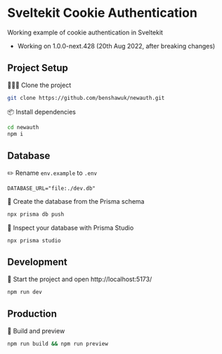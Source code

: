 # Sveltekit Cookie Authentication
Working example of cookie authentication in Sveltekit
- Working on 1.0.0-next.428  (20th Aug 2022, after breaking changes)

## Project Setup

🧑‍🤝‍🧑 Clone the project

```sh
git clone https://github.com/benshawuk/newauth.git
```

📦️ Install dependencies

```sh
cd newauth
npm i
```

## Database

✏️ Rename `env.example` to `.env`

```
DATABASE_URL="file:./dev.db"
```

🔨 Create the database from the Prisma schema

```sh
npx prisma db push
```

🔎 Inspect your database with Prisma Studio

```
npx prisma studio
```

## Development

🦄 Start the project and open http://localhost:5173/

```sh
npm run dev
```

## Production

🔨 Build and preview

```sh
npm run build && npm run preview
```





